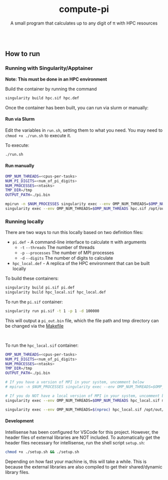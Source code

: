 <h1 align="center">
  compute-pi
</h1>
<p align="center">
A small program that calculates up to any digit of π with HPC resources
</p>

<br>
<br>

## How to run

### Running with Singularity/Apptainer

**Note: This must be done in an HPC environment**

Build the container by running the command

```sh
singularity build hpc.sif hpc.def
```

Once the container has been built, you can run via slurm or manually:

#### Run via Slurm

Edit the variables in `run.sh`, setting them to what you need. You may need to `chmod +x ./run.sh` to execute it.

To execute:

```sh
./run.sh
```

#### Run manually

```sh
OMP_NUM_THREADS=<cpus-per-tasks>
NUM_PI_DIGITS=<num_of_pi_digits>
NUM_PROCESSES=<ntasks>
TMP_DIR=/tmp
OUTPUT_PATH=./pi.bin

mpirun -n $NUM_PROCESSES singularity exec --env OMP_NUM_THREADS=$OMP_NUM_THREADS hpc.sif /opt/out/build/pi_calculator $NUM_PI_DIGITS $TMP_DIR
singularity exec --env OMP_NUM_THREADS=$OMP_NUM_THREADS hpc.sif /opt/out/build/pi_reducer $NUM_PI_DIGITS $NUM_PROCESSES $TMP_DIR $OUTPUT_PATH
```

### Running locally

There are two ways to run this locally based on two definition files:

* `pi.def` - A command-line interface to calculate π with arguments
  * `-t` `--threads` The number of threads
  * `-p` `--processes` The number of MPI processes
  * `-d` `--digits` The number of digits to calculate
* `hpc_local.def` - A replica of the HPC environment that can be built locally

To build these containers:

```sh
singularity build pi.sif pi.def
singularity build hpc_local.sif hpc_local.def
```

To run the `pi.sif` container:

```sh
singularity run pi.sif -t 1 -p 1 -d 100000
```

This will output a `pi_out.bin` file, which the file path and tmp directory can be changed via the [Makefile](/Makefile) 

<br>

To run the `hpc_local.sif` container:

```sh
OMP_NUM_THREADS=<cpus-per-tasks>
NUM_PI_DIGITS=<num_of_pi_digits>
NUM_PROCESSES=<ntasks>
TMP_DIR=/tmp
OUTPUT_PATH=./pi.bin

# If you have a version of MPI in your system, uncomment below
# mpirun -n $NUM_PROCESSES singularity exec --env OMP_NUM_THREADS=$OMP_NUM_THREADS hpc_local.sif /opt/out/build/pi_calculator $NUM_PI_DIGITS $TMP_DIR

# If you do NOT have a local version of MPI in your system, uncomment below
singularity exec --env OMP_NUM_THREADS=$OMP_NUM_THREADS hpc_local.sif mpirun -n $NUM_PROCESSES /opt/out/build/pi_calculator $NUM_PI_DIGITS $TMP_DIR

singularity exec --env OMP_NUM_THREADS=$(nproc) hpc_local.sif /opt/out/build/pi_reducer $NUM_PI_DIGITS $NUM_PROCESSES $TMP_DIR $OUTPUT_PATH
```

#### Development

Intellisense has been configured for VSCode for this project. However, the header files of external libraries are NOT included. To automatically get the header files necessary for intellisense, run the shell script `setup.sh`:

```sh
chmod +x ./setup.sh && ./setup.sh
```

Depending on how fast your machine is, this will take a while. This is because the external libraries are also compiled to get their shared/dynamic library files.